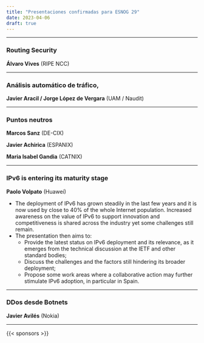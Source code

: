 ```yaml
---
title: "Presentaciones confirmadas para ESNOG 29"
date: 2023-04-06
draft: true 
---
```


---------------------------

### Routing Security

**Álvaro Vives** (RIPE NCC)

---------------------------

### Análisis automático de tráfico,

**Javier Aracil / Jorge López de Vergara** (UAM / Naudit)

---------------------------

### Puntos neutros

**Marcos Sanz** (DE-CIX)

**Javier Achirica** (ESPANIX)

**Maria Isabel Gandia** (CATNIX)

---------------------------

### IPv6 is entering its maturity stage

**Paolo Volpato** (Huawei)

-   The deployment of IPv6 has grown steadily in the last few years and it is now used by close to 40% of the whole Internet population.
Increased awareness on the value of IPv6 to support innovation and competitiveness is shared across the industry yet some challenges still remain.
-   The presentation then aims to:
    -	Provide the latest status on IPv6 deployment and its relevance, as it emerges from the technical discussion at the IETF and other standard bodies;
    -	Discuss the challenges and the factors still hindering its broader deployment;
    -	Propose some work areas where a collaborative action may further stimulate IPv6 adoption, in particular in Spain.

---------------------------

### DDos desde Botnets

**Javier Avilés** (Nokia)

---------------------------

{{< sponsors >}}